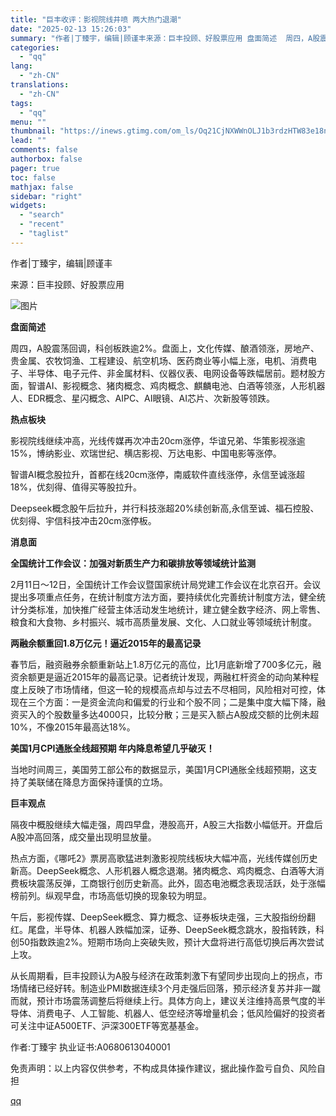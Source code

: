 ```yaml
---
title: "巨丰收评：影视院线井喷 两大热门退潮"
date: "2025-02-13 15:26:03"
summary: "作者|丁臻宇，编辑|顾谨丰来源：巨丰投顾、好股票应用 盘面简述  周四，A股震荡回调，科创板跌逾2%..."
categories:
  - "qq"
lang:
  - "zh-CN"
translations:
  - "zh-CN"
tags:
  - "qq"
menu: ""
thumbnail: "https://inews.gtimg.com/om_ls/Oq21CjNXWWnOLJ1b3rdzHTW83e18nNydTUenaswe2mDF4AA_640360/0"
lead: ""
comments: false
authorbox: false
pager: true
toc: false
mathjax: false
sidebar: "right"
widgets:
  - "search"
  - "recent"
  - "taglist"
---
```


作者|丁臻宇，编辑|顾谨丰

来源：巨丰投顾、好股票应用

![图片](https://inews.gtimg.com/om_bt/OVONaxfspH_xerCYJhNnBuxyIFgEKhOYk_rU4K2dwvmcEAA/641)

**盘面简述**

周四，A股震荡回调，科创板跌逾2%。盘面上，文化传媒、酿酒领涨，房地产、贵金属、农牧饲渔、工程建设、航空机场、医药商业等小幅上涨，电机、消费电子、半导体、电子元件、非金属材料、仪器仪表、电网设备等跌幅居前。题材股方面，智谱AI、影视概念、猪肉概念、鸡肉概念、麒麟电池、白酒等领涨，人形机器人、EDR概念、星闪概念、AIPC、AI眼镜、AI芯片、次新股等领跌。

**热点板块**

影视院线继续冲高，光线传媒再次冲击20cm涨停，华谊兄弟、华策影视涨逾15%，博纳影业、欢瑞世纪、横店影视、万达电影、中国电影等涨停。

智谱AI概念股拉升，首都在线20cm涨停，南威软件直线涨停，永信至诚涨超18%，优刻得、值得买等股拉升。

Deepseek概念股午后拉升，并行科技涨超20%续创新高,永信至诚、福石控股、优刻得、宇信科技冲击20cm涨停板。

**消息面**

**全国统计工作会议：加强对新质生产力和碳排放等领域统计监测**

2月11日～12日，全国统计工作会议暨国家统计局党建工作会议在北京召开。会议提出多项重点任务，在统计制度方法方面，要持续优化完善统计制度方法，健全统计分类标准，加快推广经营主体活动发生地统计，建立健全数字经济、网上零售、粮食和大食物、乡村振兴、城市高质量发展、文化、人口就业等领域统计制度。

**两融余额重回1.8万亿元！逼近2015年的最高记录**

春节后，融资融券余额重新站上1.8万亿元的高位，比1月底新增了700多亿元，融资余额更是逼近2015年的最高记录。记者统计发现，两融杠杆资金的动向某种程度上反映了市场情绪，但这一轮的规模高点却与过去不尽相同，风险相对可控，体现在三个方面：一是资金流向和偏爱的行业和个股不同；二是集中度大幅下降，融资买入的个股数量多达4000只，比较分散；三是买入额占A股成交额的比例未超10%，不像2015年最高达18%。

**美国1月CPI通胀全线超预期 年内降息希望几乎破灭！**

当地时间周三，美国劳工部公布的数据显示，美国1月CPI通胀全线超预期，这支持了美联储在降息方面保持谨慎的立场。

**巨丰观点**

隔夜中概股继续大幅走强，周四早盘，港股高开，A股三大指数小幅低开。开盘后A股冲高回落，成交量出现明显放量。

热点方面，《哪吒2》票房高歌猛进刺激影视院线板块大幅冲高，光线传媒创历史新高。DeepSeek概念、人形机器人概念退潮。猪肉概念、鸡肉概念、白酒等大消费板块震荡反弹，工商银行创历史新高。此外，固态电池概念表现活跃，处于涨幅榜前列。纵观早盘，市场高低切换的现象较为明显。

午后，影视传媒、DeepSeek概念、算力概念、证券板块走强，三大股指纷纷翻红。尾盘，半导体、机器人跌幅加深，证券、DeepSeek概念跳水，股指转跌，科创50指数跌逾2%。短期市场向上突破失败，预计大盘将进行高低切换后再次尝试上攻。

从长周期看，巨丰投顾认为A股与经济在政策刺激下有望同步出现向上的拐点，市场情绪已经好转。制造业PMI数据连续3个月走强后回落，预示经济复苏并非一蹴而就，预计市场震荡调整后将继续上行。具体方向上，建议关注维持高景气度的半导体、消费电子、人工智能、机器人、低空经济等增量机会；低风险偏好的投资者可关注中证A500ETF、沪深300ETF等宽基基金。

作者:丁臻宇 执业证书:A0680613040001

免责声明：以上内容仅供参考，不构成具体操作建议，据此操作盈亏自负、风险自担

[qq](https://new.qq.com/rain/a/20250213A058VK00)
